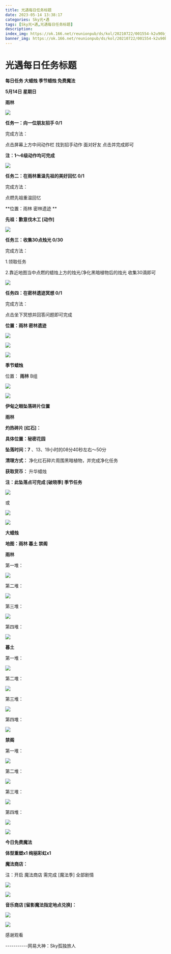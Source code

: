 ```yaml
---
title: 光遇每日任务标题
date: 2023-05-14 13:38:17
categories: Sky光•遇
tags: [Sky光•遇,光遇每日任务标题]
description: 
index_img: https://ok.166.net/reunionpub/ds/kol/20210722/001554-k2u90bj7ay.png?imageView&thumbnail=600x0&type=jpg
banner_img: https://ok.166.net/reunionpub/ds/kol/20210722/001554-k2u90bj7ay.png?imageView&thumbnail=600x0&type=jpg
---
```

# 光遇每日任务标题
**每日任务 大蜡烛 季节蜡烛 免费魔法**

 **5月14日 星期日**

 **雨林**

![](https://img.166.net/reunionpub/ds/kol/20230514/002343-hiqzav8u76.jpg)

 **任务一：向一位朋友招手 0/1**

完成方法：

点击屏幕上方中间动作栏 找到招手动作 面对好友 点击并完成即可

 **注：1～6级动作均可完成**

![](https://img.166.net/reunionpub/ds/kol/20230514/001120-jzqnsv29b7.jpeg)

 **任务二：在雨林重温先祖的美好回忆 0/1**

完成方法：

点燃先祖重温回忆

 **位置：雨林 密林遗迹  **

 **先祖：歉意伐木工 [动作]**

![](https://img.166.net/reunionpub/ds/kol/20230514/001154-8no0al1hre.jpg)

 **任务三：收集30点烛光 0/30**

完成方法：

1.领取任务

2.靠近地图当中点燃的蜡烛上方的烛光/净化黑暗植物后的烛光 收集30滴即可

![](https://img.166.net/reunionpub/ds/kol/20230514/001219-p193lunq26.jpg)

 **任务四：在密林遗迹冥想 0/1**

完成方法：

点击坐下冥想并回答问题即可完成

 **位置：雨林 密林遗迹**

![](https://img.166.net/reunionpub/ds/kol/20230514/001245-19l8ht6rip.jpg)

![](https://img.166.net/reunionpub/ds/kol/20230514/001252-sduo75nsfk.jpg)

![](https://img.166.net/reunionpub/ds/kol/20230502/053253-tkp31d0r2j.png)

 **季节蜡烛**

位置： **雨林** B组

![](https://img.166.net/reunionpub/ds/kol/20230514/000253-358qbecvdf.png)

![](https://img.166.net/reunionpub/ds/kol/20230501/003537-boqnslm12s.png)

 **伊甸之眼坠落碎片位置**

 **雨林**

 **灼热碎片 [红石]：**

 **具体位置：秘密花园**

 **坠落时间：7** 、13、19小时的08分40秒左右～50分

 **清理方式：** 净化红石碎片周围黑暗植物，并完成净化任务

 **获取货币：** 升华蜡烛

 **注：此坠落点可完成  [破晓季] 季节任务**

![](https://img.166.net/reunionpub/ds/kol/20230514/002525-72pvfgbelm.png)

或

![](https://img.166.net/reunionpub/ds/kol/20230514/002556-fw281pgsib.jpg)

![](https://img.166.net/reunionpub/ds/kol/20230501/003537-boqnslm12s.png)

 **大蜡烛**

 **地图：雨林 暮土 禁阁**

 **雨林**

第一堆：

![](https://img.166.net/reunionpub/ds/kol/20230514/000540-s7znqabd0g.jpeg)

第二堆：

![](https://img.166.net/reunionpub/ds/kol/20230514/000548-k517njza84.jpeg)

第三堆：

![](https://img.166.net/reunionpub/ds/kol/20230514/000556-g49ekaj7b1.jpeg)

第四堆：

![](https://img.166.net/reunionpub/ds/kol/20230514/000602-rqtnszuvhf.jpeg)

 **暮土**

第一堆：

![](https://img.166.net/reunionpub/ds/kol/20230514/000703-41tl8n5ud3.jpeg)

第二堆：

![](https://img.166.net/reunionpub/ds/kol/20230514/000712-7096psw3gb.jpeg)

第三堆：

![](https://img.166.net/reunionpub/ds/kol/20230514/000719-18dp3us6tn.jpeg)

第四堆：

![](https://img.166.net/reunionpub/ds/kol/20230514/000725-5agerv2l47.jpeg)

 **禁阁**

第一堆：

![](https://img.166.net/reunionpub/ds/kol/20230514/000833-l7t21fbg8z.jpeg)

第二堆：

![](https://img.166.net/reunionpub/ds/kol/20230514/000841-gh38y5opqw.jpeg)

第三堆：

![](https://img.166.net/reunionpub/ds/kol/20230514/000848-4kmp8vethf.jpeg)

第四堆：

![](https://img.166.net/reunionpub/ds/kol/20230514/000855-j7c3i4tm9a.jpeg)

![](https://img.166.net/reunionpub/ds/kol/20221018/100256-wzutnocka0.png)

 **今日免费魔法**

 **体型重塑x1 绚丽彩虹x1**

 **魔法商店：**

注：开启 魔法商店 需完成 [魔法季] 全部剧情

![](https://img.166.net/reunionpub/ds/kol/20221018/100559-oibznvdtus.png)

![](https://img.166.net/reunionpub/ds/kol/20230514/000916-mekj9prqf1.jpeg)

 **音乐商店 [留影魔法指定地点兑换]：**

![](https://img.166.net/reunionpub/ds/kol/20230513/000020-imzs3u1lsq.jpeg)

![](https://img.166.net/reunionpub/ds/kol/20230502/235738-ls601349yq.png)

感谢观看

\-----------网易大神：Sky孤独旅人

